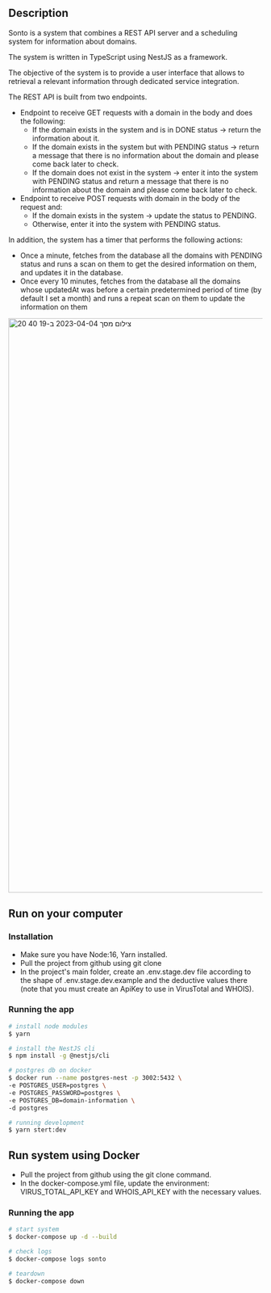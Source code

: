 ## Description

Sonto is a system that combines a REST API server and a scheduling system for information about domains.

The system is written in TypeScript using NestJS as a framework.

The objective of the system is to provide a user interface that allows to retrieval a relevant information through dedicated service integration.

The REST API is built from two endpoints.
- Endpoint to receive GET requests with a domain in the body and does the following:
  - If the domain exists in the system and is in DONE status -> return the information about it.
  - If the domain exists in the system but with PENDING status -> return a message that there is no information about the domain and please come back later to check.
  - If the domain does not exist in the system -> enter it into the system with PENDING status and return a message that there is no information about the domain and please come back later to check.
- Endpoint to receive POST requests with domain in the body of the request and:
  - If the domain exists in the system -> update the status to PENDING.
  - Otherwise, enter it into the system with PENDING status.

In addition, the system has a timer that performs the following actions:
- Once a minute, fetches from the database all the domains with PENDING status and runs a scan on them to get the desired information on them, and updates it in the database.
- Once every 10 minutes, fetches from the database all the domains whose updatedAt was before a certain predetermined period of time (by default I set a month) and runs a repeat scan on them to update the information on them

<img width="1138" alt="צילום מסך 2023-04-04 ב-19 40 20" src="https://user-images.githubusercontent.com/83215154/229877949-7d63cb5f-9491-4495-b997-484f4ac0375e.png">

## Run on your computer

### Installation
- Make sure you have Node:16, Yarn installed.
- Pull the project from github using git clone
- In the project's main folder, create an .env.stage.dev file according to the shape of .env.stage.dev.example and the deductive values ​​there (note that you must create an ApiKey to use in VirusTotal and WHOIS).
### Running the app
``` bash
# install node modules
$ yarn

# install the NestJS cli
$ npm install -g @nestjs/cli

# postgres db on docker
$ docker run --name postgres-nest -p 3002:5432 \
-e POSTGRES_USER=postgres \
-e POSTGRES_PASSWORD=postgres \
-e POSTGRES_DB=domain-information \
-d postgres

# running development
$ yarn stert:dev
```

## Run system using Docker
- Pull the project from github using the git clone command.
- In the docker-compose.yml file, update the environment: VIRUS_TOTAL_API_KEY and WHOIS_API_KEY with the    necessary values.
### Running the app
``` bash
# start system
$ docker-compose up -d --build

# check logs
$ docker-compose logs sonto

# teardown
$ docker-compose down
```


  
